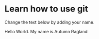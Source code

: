 # Learn how to use git
Change the text below by adding your name.

Hello World. My name is Autumn Ragland

